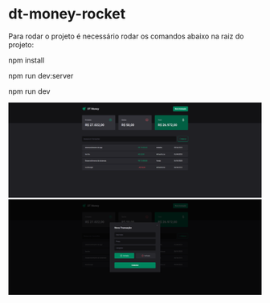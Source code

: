 # dt-money-rocket

Para rodar o projeto é necessário rodar os comandos abaixo na raiz do projeto:

npm install

npm run dev:server

npm run dev

![alt text](src/assets/print01.png)
![alt text](src/assets/print02.png)
